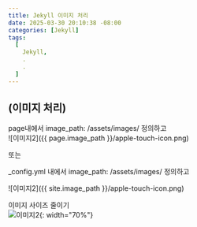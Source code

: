 ```yaml
---
title: Jekyll 이미지 처리
date: 2025-03-30 20:10:38 -08:00
categories: [Jekyll]
tags:
  [
    Jekyll,
    .
    .
  ]
---
```


## (이미지 처리)

page내에서 image_path: /assets/images/ 정의하고  
![이미지2]({{ page.image_path }}/apple-touch-icon.png)  

또는  

_config.yml 내에서 image_path: /assets/images/ 정의하고  

![이미지2]({{ site.image_path }}/apple-touch-icon.png)  


이미지 사이즈 줄이기  
![이미지2](/assets/images/apple-touch-icon.png){: width="70%"}  
